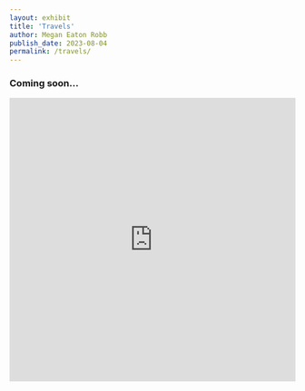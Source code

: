 ```yaml
---
layout: exhibit
title: 'Travels'
author: Megan Eaton Robb
publish_date: 2023-08-04
permalink: /travels/
---
```

<h3>Coming soon...</h3>

<iframe src="https://storymaps.arcgis.com/stories/250abeff4b154fd0a852588479fd480a?header" width="100%" height="500px" frameborder="0" allowfullscreen allow="geolocation"></iframe>